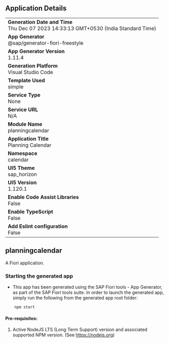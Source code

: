 ## Application Details
|               |
| ------------- |
|**Generation Date and Time**<br>Thu Dec 07 2023 14:33:13 GMT+0530 (India Standard Time)|
|**App Generator**<br>@sap/generator-fiori-freestyle|
|**App Generator Version**<br>1.11.4|
|**Generation Platform**<br>Visual Studio Code|
|**Template Used**<br>simple|
|**Service Type**<br>None|
|**Service URL**<br>N/A
|**Module Name**<br>planningcalendar|
|**Application Title**<br>Planning Calendar|
|**Namespace**<br>calendar|
|**UI5 Theme**<br>sap_horizon|
|**UI5 Version**<br>1.120.1|
|**Enable Code Assist Libraries**<br>False|
|**Enable TypeScript**<br>False|
|**Add Eslint configuration**<br>False|

## planningcalendar

A Fiori application.

### Starting the generated app

-   This app has been generated using the SAP Fiori tools - App Generator, as part of the SAP Fiori tools suite.  In order to launch the generated app, simply run the following from the generated app root folder:

```
    npm start
```

#### Pre-requisites:

1. Active NodeJS LTS (Long Term Support) version and associated supported NPM version.  (See https://nodejs.org)


